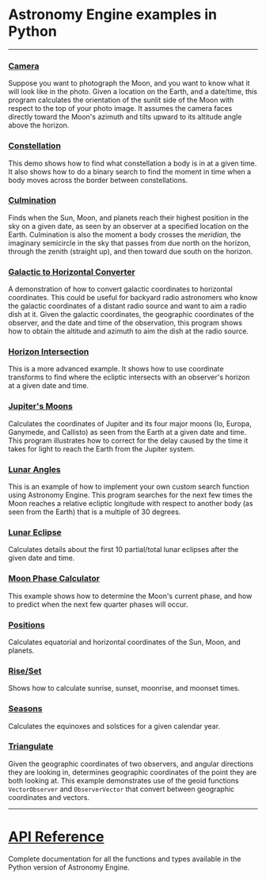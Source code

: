 # Astronomy Engine examples in Python

---

### [Camera](camera.py)
Suppose you want to photograph the Moon,
and you want to know what it will look like in the photo.
Given a location on the Earth, and a date/time,
this program calculates the orientation of the sunlit
side of the Moon with respect to the top of your
photo image. It assumes the camera faces directly
toward the Moon's azimuth and tilts upward to its
altitude angle above the horizon.

### [Constellation](constellation.py)
This demo shows how to find what constellation a body
is in at a given time. It also shows how to do a binary
search to find the moment in time when a body moves
across the border between constellations.

### [Culmination](culminate.py)
Finds when the Sun, Moon, and planets reach their highest position in the sky on a given date,
as seen by an observer at a specified location on the Earth.
Culmination is also the moment a body crosses the *meridian*, the imaginary semicircle
in the sky that passes from due north on the horizon, through the zenith (straight up),
and then toward due south on the horizon.

### [Galactic to Horizontal Converter](galactic.py)
A demonstration of how to convert galactic coordinates to horizontal coordinates.
This could be useful for backyard radio astronomers who know the galactic
coordinates of a distant radio source and want to aim a radio dish at it.
Given the galactic coordinates, the geographic coordinates of the observer,
and the date and time of the observation, this program shows how to
obtain the altitude and azimuth to aim the dish at the radio source.

### [Horizon Intersection](horizon.py)
This is a more advanced example. It shows how to use coordinate
transforms to find where the ecliptic intersects with an observer's
horizon at a given date and time.

### [Jupiter's Moons](jupiter_moons.py)
Calculates the coordinates of Jupiter and its four major moons
(Io, Europa, Ganymede, and Callisto) as seen from the Earth
at a given date and time. This program illustrates how to correct
for the delay caused by the time it takes for light to reach
the Earth from the Jupiter system.

### [Lunar Angles](lunar_angles.py)
This is an example of how to implement your own custom search function
using Astronomy Engine. This program searches for the next few times
the Moon reaches a relative ecliptic longitude with respect to another body
(as seen from the Earth) that is a multiple of 30 degrees.

### [Lunar Eclipse](lunar_eclipse.py)
Calculates details about the first 10 partial/total lunar eclipses
after the given date and time.

### [Moon Phase Calculator](moonphase.py)
This example shows how to determine the Moon's current phase,
and how to predict when the next few quarter phases will occur.

### [Positions](positions.py)
Calculates equatorial and horizontal coordinates of the Sun, Moon, and planets.

### [Rise/Set](riseset.py)
Shows how to calculate sunrise, sunset, moonrise, and moonset times.

### [Seasons](seasons.py)
Calculates the equinoxes and solstices for a given calendar year.

### [Triangulate](triangulate.py)
Given the geographic coordinates of two observers, and angular
directions they are looking in, determines geographic coordinates
of the point they are both looking at. This example demonstrates
use of the geoid functions `VectorObserver` and `ObserverVector`
that convert between geographic coordinates and vectors.

---

# [API Reference](../../source/python/)
Complete documentation for all the functions and types available
in the Python version of Astronomy Engine.
